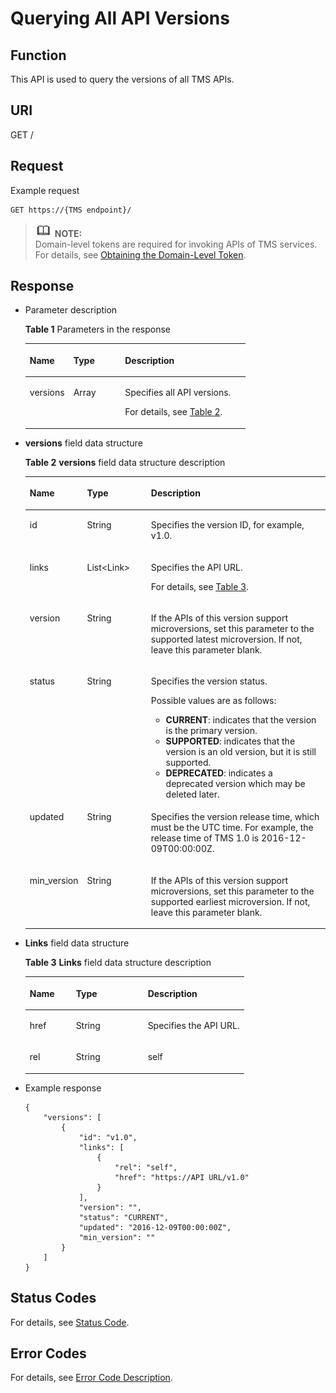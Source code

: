 # Querying All API Versions<a name="EN-US_TOPIC_0170553657"></a>

## Function<a name="section18687215132319"></a>

This API is used to query the versions of all TMS APIs.

## URI<a name="section6695141502313"></a>

GET /

## Request<a name="section147311515172315"></a>

Example request

```
GET https://{TMS endpoint}/
```

>![](public_sys-resources/icon-note.gif) **NOTE:**   
>Domain-level tokens are required for invoking APIs of TMS services. For details, see  [Obtaining the Domain-Level Token](obtaining-the-domain-level-token.md).  

## Response<a name="section11732141562320"></a>

-   Parameter description

    **Table  1**  Parameters in the response

    <a name="table17740171518233"></a>
    <table><thead align="left"><tr id="row8871619238"><th class="cellrowborder" valign="top" width="19.848015198480155%" id="mcps1.2.4.1.1"><p id="p28141692310"><a name="p28141692310"></a><a name="p28141692310"></a>Name</p>
    </th>
    <th class="cellrowborder" valign="top" width="23.44765523447655%" id="mcps1.2.4.1.2"><p id="p18416152317"><a name="p18416152317"></a><a name="p18416152317"></a>Type</p>
    </th>
    <th class="cellrowborder" valign="top" width="56.7043295670433%" id="mcps1.2.4.1.3"><p id="p28171614232"><a name="p28171614232"></a><a name="p28171614232"></a>Description</p>
    </th>
    </tr>
    </thead>
    <tbody><tr id="row108191642320"><td class="cellrowborder" valign="top" width="19.848015198480155%" headers="mcps1.2.4.1.1 "><p id="p88111614232"><a name="p88111614232"></a><a name="p88111614232"></a>versions</p>
    </td>
    <td class="cellrowborder" valign="top" width="23.44765523447655%" headers="mcps1.2.4.1.2 "><p id="p28141622314"><a name="p28141622314"></a><a name="p28141622314"></a>Array</p>
    </td>
    <td class="cellrowborder" valign="top" width="56.7043295670433%" headers="mcps1.2.4.1.3 "><p id="p4873152115617"><a name="p4873152115617"></a><a name="p4873152115617"></a>Specifies all API versions.</p>
    <p id="p68101682312"><a name="p68101682312"></a><a name="p68101682312"></a>For details, see <a href="#table374991515234">Table 2</a>.</p>
    </td>
    </tr>
    </tbody>
    </table>

-   **versions**  field data structure

    **Table  2** **versions**  field data structure description

    <a name="table374991515234"></a>
    <table><thead align="left"><tr id="row68201612320"><th class="cellrowborder" valign="top" width="18.87%" id="mcps1.2.4.1.1"><p id="p281616202313"><a name="p281616202313"></a><a name="p281616202313"></a>Name</p>
    </th>
    <th class="cellrowborder" valign="top" width="21.33%" id="mcps1.2.4.1.2"><p id="p15819166237"><a name="p15819166237"></a><a name="p15819166237"></a>Type</p>
    </th>
    <th class="cellrowborder" valign="top" width="59.8%" id="mcps1.2.4.1.3"><p id="p15861642317"><a name="p15861642317"></a><a name="p15861642317"></a>Description</p>
    </th>
    </tr>
    </thead>
    <tbody><tr id="row19861612232"><td class="cellrowborder" valign="top" width="18.87%" headers="mcps1.2.4.1.1 "><p id="p9819160233"><a name="p9819160233"></a><a name="p9819160233"></a>id</p>
    </td>
    <td class="cellrowborder" valign="top" width="21.33%" headers="mcps1.2.4.1.2 "><p id="p38121612234"><a name="p38121612234"></a><a name="p38121612234"></a>String</p>
    </td>
    <td class="cellrowborder" valign="top" width="59.8%" headers="mcps1.2.4.1.3 "><p id="p109181619236"><a name="p109181619236"></a><a name="p109181619236"></a>Specifies the version ID, for example, v1.0.</p>
    </td>
    </tr>
    <tr id="row1991916122316"><td class="cellrowborder" valign="top" width="18.87%" headers="mcps1.2.4.1.1 "><p id="p790163234"><a name="p790163234"></a><a name="p790163234"></a>links</p>
    </td>
    <td class="cellrowborder" valign="top" width="21.33%" headers="mcps1.2.4.1.2 "><p id="p6991642317"><a name="p6991642317"></a><a name="p6991642317"></a>List&lt;Link&gt;</p>
    </td>
    <td class="cellrowborder" valign="top" width="59.8%" headers="mcps1.2.4.1.3 "><p id="p15951611231"><a name="p15951611231"></a><a name="p15951611231"></a>Specifies the API URL.</p>
    <p id="p64911367576"><a name="p64911367576"></a><a name="p64911367576"></a>For details, see <a href="#table87796151239">Table 3</a>.</p>
    </td>
    </tr>
    <tr id="row16911161237"><td class="cellrowborder" valign="top" width="18.87%" headers="mcps1.2.4.1.1 "><p id="p209216142319"><a name="p209216142319"></a><a name="p209216142319"></a>version</p>
    </td>
    <td class="cellrowborder" valign="top" width="21.33%" headers="mcps1.2.4.1.2 "><p id="p4931615232"><a name="p4931615232"></a><a name="p4931615232"></a>String</p>
    </td>
    <td class="cellrowborder" valign="top" width="59.8%" headers="mcps1.2.4.1.3 "><p id="p59616142317"><a name="p59616142317"></a><a name="p59616142317"></a>If the APIs of this version support microversions, set this parameter to the supported latest microversion. If not, leave this parameter blank.</p>
    </td>
    </tr>
    <tr id="row179131652313"><td class="cellrowborder" valign="top" width="18.87%" headers="mcps1.2.4.1.1 "><p id="p5981613232"><a name="p5981613232"></a><a name="p5981613232"></a>status</p>
    </td>
    <td class="cellrowborder" valign="top" width="21.33%" headers="mcps1.2.4.1.2 "><p id="p1195169236"><a name="p1195169236"></a><a name="p1195169236"></a>String</p>
    </td>
    <td class="cellrowborder" valign="top" width="59.8%" headers="mcps1.2.4.1.3 "><p id="p5352627314210"><a name="p5352627314210"></a><a name="p5352627314210"></a>Specifies the version status.</p>
    <p id="p29448333142119"><a name="p29448333142119"></a><a name="p29448333142119"></a>Possible values are as follows:</p>
    <a name="ul101632012202419"></a><a name="ul101632012202419"></a><ul id="ul101632012202419"><li><strong id="b842352706192132"><a name="b842352706192132"></a><a name="b842352706192132"></a>CURRENT</strong>: indicates that the version is the primary version.</li><li><strong id="b842352706192150"><a name="b842352706192150"></a><a name="b842352706192150"></a>SUPPORTED</strong>: indicates that the version is an old version, but it is still supported.</li><li><strong id="b8542212327"><a name="b8542212327"></a><a name="b8542212327"></a>DEPRECATED</strong>: indicates a deprecated version which may be deleted later.</li></ul>
    </td>
    </tr>
    <tr id="row2931611231"><td class="cellrowborder" valign="top" width="18.87%" headers="mcps1.2.4.1.1 "><p id="p129101614238"><a name="p129101614238"></a><a name="p129101614238"></a>updated</p>
    </td>
    <td class="cellrowborder" valign="top" width="21.33%" headers="mcps1.2.4.1.2 "><p id="p1391016142310"><a name="p1391016142310"></a><a name="p1391016142310"></a>String</p>
    </td>
    <td class="cellrowborder" valign="top" width="59.8%" headers="mcps1.2.4.1.3 "><p id="p174961138125815"><a name="p174961138125815"></a><a name="p174961138125815"></a>Specifies the version release time, which must be the UTC time. For example, the release time of TMS 1.0 is 2016-12-09T00:00:00Z.</p>
    </td>
    </tr>
    <tr id="row12971617238"><td class="cellrowborder" valign="top" width="18.87%" headers="mcps1.2.4.1.1 "><p id="p29121692313"><a name="p29121692313"></a><a name="p29121692313"></a>min_version</p>
    </td>
    <td class="cellrowborder" valign="top" width="21.33%" headers="mcps1.2.4.1.2 "><p id="p189111692310"><a name="p189111692310"></a><a name="p189111692310"></a>String</p>
    </td>
    <td class="cellrowborder" valign="top" width="59.8%" headers="mcps1.2.4.1.3 "><p id="p1595167238"><a name="p1595167238"></a><a name="p1595167238"></a>If the APIs of this version support microversions, set this parameter to the supported earliest microversion. If not, leave this parameter blank.</p>
    </td>
    </tr>
    </tbody>
    </table>

-   **Links**  field data structure

    **Table  3** **Links**  field data structure description

    <a name="table87796151239"></a>
    <table><thead align="left"><tr id="row10941619231"><th class="cellrowborder" valign="top" width="21.11%" id="mcps1.2.4.1.1"><p id="p591816112316"><a name="p591816112316"></a><a name="p591816112316"></a>Name</p>
    </th>
    <th class="cellrowborder" valign="top" width="32.87%" id="mcps1.2.4.1.2"><p id="p7915161233"><a name="p7915161233"></a><a name="p7915161233"></a>Type</p>
    </th>
    <th class="cellrowborder" valign="top" width="46.02%" id="mcps1.2.4.1.3"><p id="p8911652317"><a name="p8911652317"></a><a name="p8911652317"></a>Description</p>
    </th>
    </tr>
    </thead>
    <tbody><tr id="row1591116192310"><td class="cellrowborder" valign="top" width="21.11%" headers="mcps1.2.4.1.1 "><p id="p14101016192311"><a name="p14101016192311"></a><a name="p14101016192311"></a>href</p>
    </td>
    <td class="cellrowborder" valign="top" width="32.87%" headers="mcps1.2.4.1.2 "><p id="p1710116192319"><a name="p1710116192319"></a><a name="p1710116192319"></a>String</p>
    </td>
    <td class="cellrowborder" valign="top" width="46.02%" headers="mcps1.2.4.1.3 "><p id="p01031642310"><a name="p01031642310"></a><a name="p01031642310"></a>Specifies the API URL.</p>
    </td>
    </tr>
    <tr id="row7101161237"><td class="cellrowborder" valign="top" width="21.11%" headers="mcps1.2.4.1.1 "><p id="p19101216112319"><a name="p19101216112319"></a><a name="p19101216112319"></a>rel</p>
    </td>
    <td class="cellrowborder" valign="top" width="32.87%" headers="mcps1.2.4.1.2 "><p id="p1710121612238"><a name="p1710121612238"></a><a name="p1710121612238"></a>String</p>
    </td>
    <td class="cellrowborder" valign="top" width="46.02%" headers="mcps1.2.4.1.3 "><p id="p151061632310"><a name="p151061632310"></a><a name="p151061632310"></a>self</p>
    </td>
    </tr>
    </tbody>
    </table>


-   Example response

    ```
    {
        "versions": [
            {
                "id": "v1.0",
                "links": [
                    {
                        "rel": "self",
                        "href": "https://API URL/v1.0"
                    }
                ],
                "version": "",
                "status": "CURRENT",
                "updated": "2016-12-09T00:00:00Z",
                "min_version": ""
            }
        ]
    }
    ```


## Status Codes<a name="section17789101582315"></a>

For details, see  [Status Code](status-code.md).

## Error Codes<a name="section9414853182510"></a>

For details, see  [Error Code Description](error-code-description.md).

